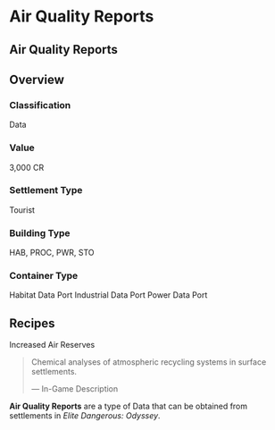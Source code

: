 # Air Quality Reports
## Air Quality Reports

## Overview

### Classification

Data

### Value

3,000 CR

### Settlement Type

Tourist

### Building Type

HAB, PROC, PWR, STO

### Container Type

Habitat Data Port
Industrial Data Port
Power Data Port

## Recipes

Increased Air Reserves

> 
> 
> Chemical analyses of atmospheric recycling systems in surface settlements.
> 
> 
> — In-Game Description
> 

**Air Quality Reports** are a type of Data that can be obtained from settlements in *Elite Dangerous: Odyssey*.